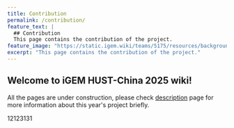 ```yaml
---
title: Contribution
permalink: /contribution/
feature_text: |
  ## Contribution
  This page contains the contribution of the project.
feature_image: "https://static.igem.wiki/teams/5175/resources/background/bg-contribution.jpg"
excerpt: "This page contains the contribution of the project."
---
```


## Welcome to iGEM HUST-China 2025 wiki!

All the pages are under construction, please check [description](description) page for more information about this year's project briefly.


12123131
